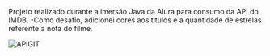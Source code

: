 Projeto realizado durante a imersão Java da Alura para consumo da API do IMDB.
-Como desafio, adicionei cores aos titulos e a quantidade de estrelas referente a nota do filme.

![APIGIT](https://user-images.githubusercontent.com/97414681/179869149-1d99f8c0-a2d3-4547-8954-78b9a5ebe5a0.png)
